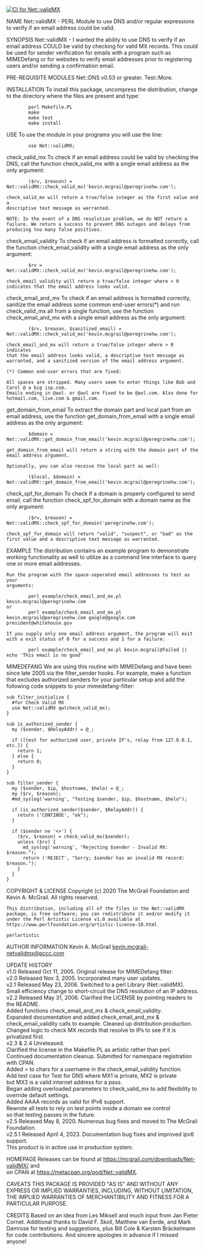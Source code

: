 [![CI for Net::validMX](https://github.com/The-McGrail-Foundation/Net-validMX/actions/workflows/main.yml/badge.svg)](https://github.com/The-McGrail-Foundation/Net-validMX/actions/workflows/main.yml)

NAME
    Net::validMX - PERL Module to use DNS and/or regular expressions to
    verify if an email address could be valid.

SYNOPSIS
    Net::validMX - I wanted the ability to use DNS to verify if an email
    address COULD be valid by checking for valid MX records. This could be
    used for sender verification for emails with a program such as
    MIMEDefang or for websites to verify email addresses prior to
    registering users and/or sending a confirmation email.

PRE-REQUISITE MODULES
    Net::DNS v0.53 or greater. Test::More.

INSTALLATION
    To install this package, uncompress the distribution, change to the
    directory where the files are present and type:

            perl Makefile.PL
            make
            make test
            make install

USE
    To use the module in your programs you will use the line:

            use Net::validMX;

  check_valid_mx
    To check if an email address could be valid by checking the DNS, call
    the function check_valid_mx with a single email address as the only
    argument:

            ($rv, $reason) = Net::validMX::check_valid_mx('kevin.mcgrail@peregrinehw.com');

    check_valid_mx will return a true/false integer as the first value and a
    descriptive text message as warranted.

    NOTE: In the event of a DNS resolution problem, we do NOT return a
    failure. We return a success to prevent DNS outages and delays from
    producing too many false positives.

  check_email_validity
    To check if an email address is formatted correctly, call the function
    check_email_validity with a single email address as the only argument:

            $rv = Net::validMX::check_valid_mx('kevin.mcgrail@peregrinehw.com');

    check_email_validity will return a true/false integer where > 0
    indicates that the email address looks valid.

  check_email_and_mx
    To check if an email address is formatted correctly, sanitize the email
    address some common end-user errors(*) and run check_valid_mx all from a
    single function, use the function check_email_and_mx with a single email
    address as the only argument:

            ($rv, $reason, $sanitized_email) = Net::validMX::check_valid_mx('kevin.mcgrail@peregrinehw.com');

    check_email_and_mx will return a true/false integer where > 0 indicates
    that the email address looks valid, a descriptive text message as
    warranted, and a sanitized version of the email address argument.

    (*) Common end-user errors that are fixed:

    All spaces are stripped. Many users seem to enter things like Bob and
    Carol @ a big isp.com.
    Emails ending in @aol. or @aol are fixed to be @aol.com. Also done for
    hotmail.com, live.com & gmail.com.

  get_domain_from_email
    To extract the domain part and local part from an email address, use the
    function get_domain_from_email with a single email address as the only
    argument:

            $domain = Net::validMX::get_domain_from_email('kevin.mcgrail@peregrinehw.com');

    get_domain_from_email will return a string with the domain part of the
    email address argument.

    Optionally, you can also receive the local part as well:

            ($local, $domain) = Net::validMX::get_domain_from_email('kevin.mcgrail@peregrinehw.com');

  check_spf_for_domain
    To check if a domain is properly configured to send email, call the
    function check_spf_for_domain with a domain name as the only argument:

            ($rv, $reason) = Net::validMX::check_spf_for_domain('peregrinehw.com');

    check_spf_for_domain will return "valid", "suspect", or "bad" as the
    first value and a descriptive text message as warranted.

  EXAMPLE
    The distribution contains an example program to demonstrate working
    functionality as well to utilize as a command line interface to query
    one or more email addresses.

    Run the program with the space-seperated email addresses to test as your
    arguments:

            perl example/check_email_and_mx.pl kevin.mcgrail@peregrinehw.com 
    or
            perl example/check_email_and_mx.pl kevin.mcgrail@peregrinehw.com google@google.com president@whitehouse.gov

    If you supply only one email address argument, the program will exit
    with a exit status of 0 for a success and 1 for a failure:

            perl example/check_email_and_mx.pl kevin.mcgrail@failed || echo 'This email is no good'     

  MIMEDEFANG
    We are using this routine with MIMEDefang and have been since late 2005
    via the filter_sender hooks. For example, make a function that excludes
    authorized senders for your particular setup and add the following code
    snippets to your mimedefang-filter:

    sub filter_initialize {
      #for Check Valid MX
      use Net::validMX qw(check_valid_mx);
    }

    sub is_authorized_sender {
      my ($sender, $RelayAddr) = @_;

      if ([test for authorized user, private IP's, relay from 127.0.0.1, etc.]) {
        return 1;
      } else {
        return 0;
      }
    }

    sub filter_sender {
      my ($sender, $ip, $hostname, $helo) = @_;
      my ($rv, $reason);
      #md_syslog('warning', "Testing $sender, $ip, $hostname, $helo");

      if (is_authorized_sender($sender, $RelayAddr)) {
        return ('CONTINUE', "ok");
      }

      if ($sender ne '<>') {
        ($rv, $reason) = check_valid_mx($sender);
        unless ($rv) {
          md_syslog('warning', "Rejecting $sender - Invalid MX: $reason.");
          return ('REJECT', "Sorry; $sender has an invalid MX record: $reason.");
        }
      }
    }

COPYRIGHT & LICENSE
    Copyright (c) 2020 The McGrail Foundation and Kevin A. McGrail. All
    rights reserved.

    This distribution, including all of the files in the Net::validMX
    package, is free software; you can redistribute it and/or modify it
    under the Perl Artistic License v1.0 available at
    https://www.perlfoundation.org/artistic-license-10.html

    perlartistic

AUTHOR INFORMATION
    Kevin A. McGrail kevin.mcgrail-netvalidmx@pccc.com

UPDATE HISTORY  
    v1.0 Released Oct 11, 2005. Original release for MIMEDefang filter.  
    v2.0 Released Nov 3, 2005. Incorporated many user updates.  
    v2.1 Released May 23, 2006. Switched to a perl Library (Net::validMX).  
    Small efficiency change to short-circuit the DNS resolution of an IP address.    
    v2.2 Released May 31, 2006. Clarified the LICENSE by pointing readers to the README.  
    Added functions check_email_and_mx & check_email_validity.  
    Expanded documentation and added check_email_and_mx &  
    check_email_validity calls to example. Cleaned up distribution production.  
    Changed logic to check MX records that resolve to IPs to see if it is privatized first.  
    v2.3 & 2.4 Unreleased.  
    Clarified the license in the Makefile.PL as artistic rather than perl.  
    Continued documentation cleanup. Submitted for namespace registration with CPAN.  
    Added = to chars for a username in the check_email_validity function.  
    Add test case for Test for DNS where MX1 is private, MX2 is private   
    but MX3 is a valid internet address for a pass.  
    Began adding overloaded parameters to check_valid_mx to add flexibility to override default settings.  
    Added AAAA records as valid for IPv6 support.  
    Rewrote all tests to rely on test points inside a domain we control   
    so that testing passes in the future.  
    v2.5 Released May 8, 2020. Numerous bug fixes and moved to The McGrail  
    Foundation.  
    v2.5.1 Released April 4, 2023. Documentation bug fixes and improved ipv6 support.  
    This product is in active use in production system.  

HOMEPAGE
    Releases can be found at https://mcgrail.com/downloads/Net-validMX/ and  
    on CPAN at https://metacpan.org/pod/Net::validMX.

CAVEATS
    THIS PACKAGE IS PROVIDED "AS IS" AND WITHOUT ANY EXPRESS OR IMPLIED
    WARRANTIES, INCLUDING, WITHOUT LIMITATION, THE IMPLIED WARRANTIES OF
    MERCHANTIBILITY AND FITNESS FOR A PARTICULAR PURPOSE.

CREDITS
    Based on an idea from Les Miksell and much input from Jan Pieter Cornet.
    Additional thanks to David F. Skoll, Matthew van Eerde, and Mark Damrose
    for testing and suggestions, plus Bill Cole & Karsten Bräckelmann for
    code contributions. And sincere apologies in advance if I missed anyone!

